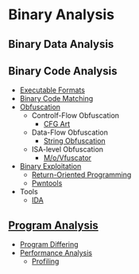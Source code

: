 # Binary Analysis
## Binary Data Analysis

## Binary Code Analysis
- [Executable Formats](Binary%20Code/Executable%20Formats/README.md)
- [Binary Code Matching](Binary%20Code/Binary%20Code%20Matching.md)
- [Obfuscation](Binary%20Code/Obfuscation/README.md)
  - Controlf-Flow Obfuscation
    - [CFG Art](Binary%20Code/Obfuscation/Control-Flow/CFG%20Art.md)
  - Data-Flow Obfuscation
    - [String Obfuscation](Binary%20Code/Obfuscation/Data/String%20Obfuscation.md)
  - ISA-level Obfuscation
    - [M/o/Vfuscator](Binary%20Code/Obfuscation/ISA/MoVfuscator.md)
- [Binary Exploitation](Binary%20Code/Binary%20Exploitation/README.md)
  - [Return-Oriented Programming](Binary%20Code/Binary%20Exploitation/Return-Oriented%20Programming.md)
  - [Pwntools](Binary%20Code/Binary%20Exploitation/Pwntools.md)
- Tools
  - [IDA](Binary%20Code/Tools/IDA/README.md)

## [Program Analysis](Program/README.md)
- [Program Differing](Program/Program%20Differing.md)
- [Performance Analysis](Program/Performance%20Analysis/README.md)
  - [Profiling](Program/Performance%20Analysis/Profiling.md)